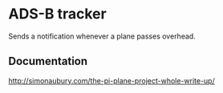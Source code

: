 # ADS-B tracker

Sends a notification whenever a plane passes overhead.

## Documentation
http://simonaubury.com/the-pi-plane-project-whole-write-up/

